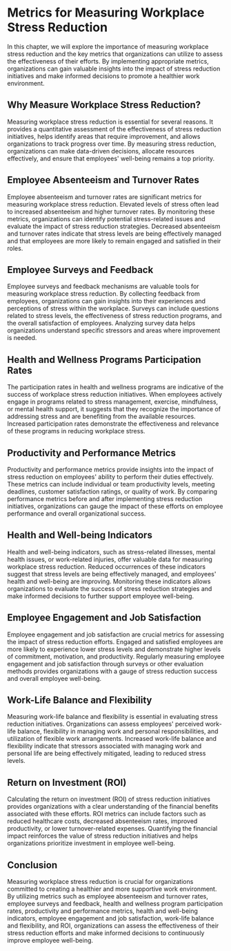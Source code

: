 Metrics for Measuring Workplace Stress Reduction
===========================================================

In this chapter, we will explore the importance of measuring workplace stress reduction and the key metrics that organizations can utilize to assess the effectiveness of their efforts. By implementing appropriate metrics, organizations can gain valuable insights into the impact of stress reduction initiatives and make informed decisions to promote a healthier work environment.

Why Measure Workplace Stress Reduction?
---------------------------------------

Measuring workplace stress reduction is essential for several reasons. It provides a quantitative assessment of the effectiveness of stress reduction initiatives, helps identify areas that require improvement, and allows organizations to track progress over time. By measuring stress reduction, organizations can make data-driven decisions, allocate resources effectively, and ensure that employees' well-being remains a top priority.

Employee Absenteeism and Turnover Rates
---------------------------------------

Employee absenteeism and turnover rates are significant metrics for measuring workplace stress reduction. Elevated levels of stress often lead to increased absenteeism and higher turnover rates. By monitoring these metrics, organizations can identify potential stress-related issues and evaluate the impact of stress reduction strategies. Decreased absenteeism and turnover rates indicate that stress levels are being effectively managed and that employees are more likely to remain engaged and satisfied in their roles.

Employee Surveys and Feedback
-----------------------------

Employee surveys and feedback mechanisms are valuable tools for measuring workplace stress reduction. By collecting feedback from employees, organizations can gain insights into their experiences and perceptions of stress within the workplace. Surveys can include questions related to stress levels, the effectiveness of stress reduction programs, and the overall satisfaction of employees. Analyzing survey data helps organizations understand specific stressors and areas where improvement is needed.

Health and Wellness Programs Participation Rates
------------------------------------------------

The participation rates in health and wellness programs are indicative of the success of workplace stress reduction initiatives. When employees actively engage in programs related to stress management, exercise, mindfulness, or mental health support, it suggests that they recognize the importance of addressing stress and are benefiting from the available resources. Increased participation rates demonstrate the effectiveness and relevance of these programs in reducing workplace stress.

Productivity and Performance Metrics
------------------------------------

Productivity and performance metrics provide insights into the impact of stress reduction on employees' ability to perform their duties effectively. These metrics can include individual or team productivity levels, meeting deadlines, customer satisfaction ratings, or quality of work. By comparing performance metrics before and after implementing stress reduction initiatives, organizations can gauge the impact of these efforts on employee performance and overall organizational success.

Health and Well-being Indicators
--------------------------------

Health and well-being indicators, such as stress-related illnesses, mental health issues, or work-related injuries, offer valuable data for measuring workplace stress reduction. Reduced occurrences of these indicators suggest that stress levels are being effectively managed, and employees' health and well-being are improving. Monitoring these indicators allows organizations to evaluate the success of stress reduction strategies and make informed decisions to further support employee well-being.

Employee Engagement and Job Satisfaction
----------------------------------------

Employee engagement and job satisfaction are crucial metrics for assessing the impact of stress reduction efforts. Engaged and satisfied employees are more likely to experience lower stress levels and demonstrate higher levels of commitment, motivation, and productivity. Regularly measuring employee engagement and job satisfaction through surveys or other evaluation methods provides organizations with a gauge of stress reduction success and overall employee well-being.

Work-Life Balance and Flexibility
---------------------------------

Measuring work-life balance and flexibility is essential in evaluating stress reduction initiatives. Organizations can assess employees' perceived work-life balance, flexibility in managing work and personal responsibilities, and utilization of flexible work arrangements. Increased work-life balance and flexibility indicate that stressors associated with managing work and personal life are being effectively mitigated, leading to reduced stress levels.

Return on Investment (ROI)
--------------------------

Calculating the return on investment (ROI) of stress reduction initiatives provides organizations with a clear understanding of the financial benefits associated with these efforts. ROI metrics can include factors such as reduced healthcare costs, decreased absenteeism rates, improved productivity, or lower turnover-related expenses. Quantifying the financial impact reinforces the value of stress reduction initiatives and helps organizations prioritize investment in employee well-being.

Conclusion
----------

Measuring workplace stress reduction is crucial for organizations committed to creating a healthier and more supportive work environment. By utilizing metrics such as employee absenteeism and turnover rates, employee surveys and feedback, health and wellness program participation rates, productivity and performance metrics, health and well-being indicators, employee engagement and job satisfaction, work-life balance and flexibility, and ROI, organizations can assess the effectiveness of their stress reduction efforts and make informed decisions to continuously improve employee well-being.
